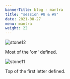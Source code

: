 ```yaml
---
bannerTitle: blog - mantra
title: "session #8 & #9"
date: 2021-08-27
menu: mantra
weight: 22
---
```


![stone12](/images/mani/mani10/stone12.jpg)

Most of the 'om' defined.


![stone11](/images/mani/mani10/stone11.jpg)

Top of the first letter defined.
